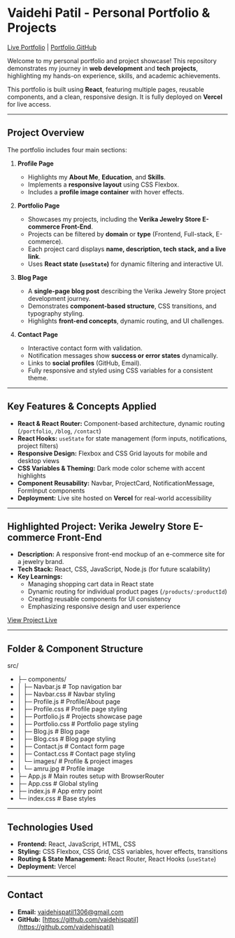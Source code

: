 # Vaidehi Patil - Personal Portfolio & Projects

[Live Portfolio]( https://vaidehi-s-portfolio.vercel.app/) | [Portfolio GitHub](https://github.com/vaidehispatil/VAIDEHI-S-PORTFOLIO.git)

Welcome to my personal portfolio and project showcase! This repository demonstrates my journey in **web development** and **tech projects**, highlighting my hands-on experience, skills, and academic achievements.

This portfolio is built using **React**, featuring multiple pages, reusable components, and a clean, responsive design. It is fully deployed on **Vercel** for live access.

---

## Project Overview

The portfolio includes four main sections:

1. **Profile Page**  
   - Highlights my **About Me**, **Education**, and **Skills**.  
   - Implements a **responsive layout** using CSS Flexbox.  
   - Includes a **profile image container** with hover effects.  

2. **Portfolio Page**  
   - Showcases my projects, including the **Verika Jewelry Store E-commerce Front-End**.  
   - Projects can be filtered by **domain** or **type** (Frontend, Full-stack, E-commerce).  
   - Each project card displays **name, description, tech stack, and a live link**.  
   - Uses **React state (`useState`)** for dynamic filtering and interactive UI.  

3. **Blog Page**  
   - A **single-page blog post** describing the Verika Jewelry Store project development journey.  
   - Demonstrates **component-based structure**, CSS transitions, and typography styling.  
   - Highlights **front-end concepts**, dynamic routing, and UI challenges.  

4. **Contact Page**  
   - Interactive contact form with validation.  
   - Notification messages show **success or error states** dynamically.  
   - Links to **social profiles** (GitHub, Email).  
   - Fully responsive and styled using CSS variables for a consistent theme.  

---

## Key Features & Concepts Applied

- **React & React Router:** Component-based architecture, dynamic routing (`/portfolio`, `/blog`, `/contact`)  
- **React Hooks:** `useState` for state management (form inputs, notifications, project filters)  
- **Responsive Design:** Flexbox and CSS Grid layouts for mobile and desktop views  
- **CSS Variables & Theming:** Dark mode color scheme with accent highlights  
- **Component Reusability:** Navbar, ProjectCard, NotificationMessage, FormInput components  
- **Deployment:** Live site hosted on **Vercel** for real-world accessibility  

---

## Highlighted Project: Verika Jewelry Store E-commerce Front-End

- **Description:** A responsive front-end mockup of an e-commerce site for a jewelry brand.  
- **Tech Stack:** React, CSS, JavaScript, Node.js (for future scalability)  
- **Key Learnings:**  
  - Managing shopping cart data in React state  
  - Dynamic routing for individual product pages (`/products/:productId`)  
  - Creating reusable components for UI consistency  
  - Emphasizing responsive design and user experience  

[View Project Live](https://evra-jewlry.vercel.app/)

---
## Folder & Component Structure

src/
- ├─ components/
- │  ├─ Navbar.js       # Top navigation bar
- │  ├─ Navbar.css      # Navbar styling
- │  ├─ Profile.js      # Profile/About page
- │  ├─ Profile.css     # Profile page styling
- │  ├─ Portfolio.js    # Projects showcase page
- │  ├─ Portfolio.css   # Portfolio page styling
- │  ├─ Blog.js         # Blog page
- │  ├─ Blog.css        # Blog page styling
- │  ├─ Contact.js      # Contact form page
- │  ├─ Contact.css     # Contact page styling
- │  └─ images/         # Profile & project images
- │     └─ amru.jpg     # Profile image
- ├─ App.js             # Main routes setup with BrowserRouter
- ├─ App.css            # Global styling
- ├─ index.js           # App entry point
- └─ index.css          # Base styles


---

## Technologies Used

- **Frontend:** React, JavaScript, HTML, CSS  
- **Styling:** CSS Flexbox, CSS Grid, CSS variables, hover effects, transitions  
- **Routing & State Management:** React Router, React Hooks (`useState`)  
- **Deployment:** Vercel  

---

## Contact

- **Email:** [vaidehispatil1306@gmail.com](mailto:vaidehispatil1306@gmail.com)  
- **GitHub:** [https://github.com/vaidehispatil](https://github.com/vaidehispatil)  
